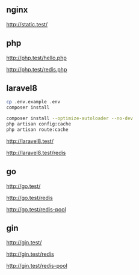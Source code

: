## nginx

http://static.test/

## php

http://php.test/hello.php

http://php.test/redis.php

## laravel8

```bash
cp .env.example .env
composer install

composer install --optimize-autoloader --no-dev
php artisan config:cache
php artisan route:cache
```

http://laravel8.test/

http://laravel8.test/redis

## go

http://go.test/

http://go.test/redis

http://go.test/redis-pool

## gin

http://gin.test/

http://gin.test/redis

http://gin.test/redis-pool